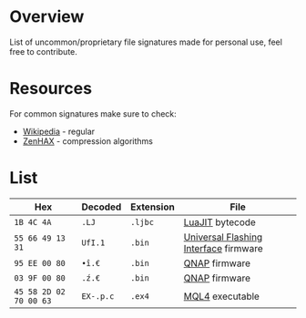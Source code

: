 # Overview
List of uncommon/proprietary file signatures made for personal use, feel free to contribute.

# Resources
For common signatures make sure to check:
- [Wikipedia](https://en.wikipedia.org/wiki/List_of_file_signatures) - regular
- [ZenHAX](https://web.archive.org/web/20230527234603/https://zenhax.com/viewtopic.php?t=27) - compression algorithms

# List

| Hex | Decoded | Extension | File |
|---|---|---|---|
| `1B 4C 4A` | `.LJ` | `.ljbc` | [LuaJIT](https://gist.github.com/GitSparTV/a0e36f2bc52badbce7723cb2e552285a) bytecode |
| `55 66 49 13 31` | `UfI.1` | `.bin` |  [Universal Flashing Interface](https://www.ufi-box.com/) firmware |
| `95 EE 00 80` | `•î.€` | `.bin` | [QNAP](https://www.qnap.com/en-us/download?model=qna-uc5g1t&category=firmware) firmware |
| `03 9F 00 80` | `.ź.€` | `.bin` | [QNAP](https://www.qnap.com/en-us/download?model=qna-uc5g1t&category=firmware) firmware |
| `45 58 2D 02 70 00 63` | `EX-.p.c` | `.ex4` | [MQL4](https://www.mql4.com/) executable |
